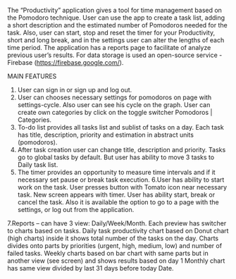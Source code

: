The “Productivity” application gives a tool for time management based on the Pomodoro technique.
User can use the app to create a task list, adding a short description and the estimated number of Pomodoros needed for the task.
Also, user can start, stop and reset the timer for your Productivity, short and long break, and in the settings user can
alter the lengths of each time period.
The application has a reports page to facilitate of analyze previous user’s results.
For data storage is used an open-source service - Firebase (https://firebase.google.com/).

MAIN FEATURES
1. User can sign in or sign up and log out.
2. User can chooses necessary settings for pomodoros on page with settings-cycle. Also user can see his cycle on the graph.
User can create own categories by click on the toggle switcher Pomodoros | Categories.
3. To-do list provides all tasks list and sublist of tasks on a day. Each task has title, description, priority and estimation in
abstract units (pomodoros).
4. After task creation user can change title, description and priority.
Tasks go to global tasks by default. But user has ability to move 3 tasks to Daily task list.
5. The timer provides an opportunity to measure time intervals and if it necessary set pause or break task execution.
6.User has ability to start work on the task. User presses button with Tomato icon near necessary task.
New screen appears with timer. User has ability start, break or cancel the task. Also it is available the option to go to a
page with the settings, or log out from the application.

7.Reports – can have 3 view: Daily/Week/Month.
  Each preview has switcher to charts based on tasks.
  Daily task productivity chart based on Donut chart (high charts) inside it shows total number of the tasks on the day.
  Charts divides onto parts by priorities (urgent, high, medium, low) and number of failed tasks.
  Weekly charts based on bar chart with same parts but in another view (see screen) and shows results based on day 1
  Monthly chart has same view divided by last 31 days before today Date.
